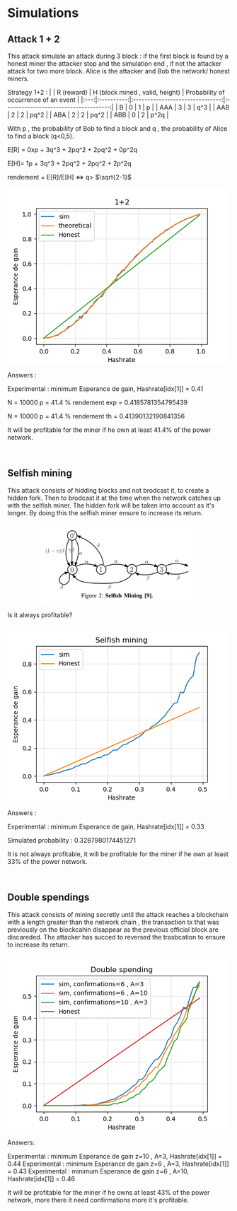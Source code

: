 # Simulations

## Attack 1 + 2

This attack simulate an attack during  3 block : if the first block is found by a honest miner the attacker stop and the simulation end , if not the attacker attack for two more block. Alice is the attacker and Bob the network/ honest miners.

Strategy  1+2 :
|     | R (reward) | H (block mined , valid, height) | Probability of occurrence of an event |
|:---:|:----------:|:-------------------------------:|:-------------------------------------:|
|  B  |      0     |                1                |                   p                   |
| AAA |      3     |                3                |                  q^3                  |
| AAB |      2     |                2                |                  pq^2                 |
| ABA |      2     |                2                |                  pq^2                 |
| ABB |      0     |                2                |                  p^2q                 |

With p , the probability of Bob to find a block and q , the probability of Alice to find a block (q<0,5).

E[R] = 0xp + 3q^3 + 2pq^2 + 2pq^2 + 0p^2q

E[H]= 1p + 3q^3 + 2pq^2 + 2pq^2 + 2p^2q

rendement = E[R]/E[H]  <=> q>  $\sqrt{2-1}$

<p align="center"> <img src="Captures/1+2.png"> </p>

Answers :

Experimental : minimum Esperance de gain, Hashrate[idx[1]] = 0.41

N = 10000 p = 41.4 %  rendement exp = 0.4185781354795439

N = 10000 p = 41.4 %  rendement th = 0.41390132190841356

It will be profitable for the miner if he own at least 41.4% of the power network.

<br>

## Selfish mining

This attack consists of hidding blocks and not brodcast it, to create a hidden fork. Then to brodcast it at the time when the network catches up with the selfish miner. The hidden fork will be taken into account as it's longer. By doing this the selfish miner ensure to increase its return.
<p align="center"> <img src="Captures/selfishschema.png"> </p>

Is it always profitable?

<p align="center"> <img src="Captures/selfishMining.png"> </p>

Answers :

Experimental : minimum Esperance de gain, Hashrate[idx[1]] = 0.33

Simulated probability : 0.3287980174451271

It is not always profitable, it will be profitable for the miner if he own at least 33% of the power network.

<br>

## Double spendings

This attack consists of mining secretly until the attack reaches a blockchain with a length greater than the network chain , the transaction tx that was previously on the blockcahin disappear as the previous official block are discareded. The attacker has succed to reversed the trasbcation to ensure to increase its return.

<p align="center"> <img src="Captures/doubleSpending.png"> </p>
Answers:

Experimental : minimum Esperance de gain  z=10 , A=3, Hashrate[idx[1]] = 0.44
Experimental : minimum Esperance de gain z=6 , A=3, Hashrate[idx[1]] = 0.43
Experimental : minimum Esperance de gain z=6 , A=10, Hashrate[idx[1]] = 0.46

It will be profitable for the miner if he owns at least 43% of the power network, more there it need confirmations more it's profitable.

